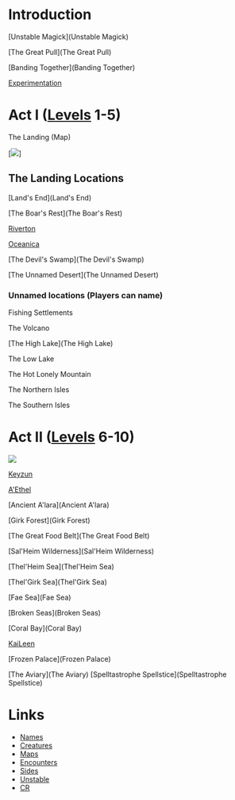 # Introduction

[Unstable Magick](Unstable Magick)

[The Great Pull](The Great Pull)

[Banding Together](Banding Together)

[Experimentation](Experimentation)

# Act I ([Levels](Levels) 1-5)

The Landing (Map)

[<img src="https://juanvalencia.github.io/Unstable-Magick/img/landing.png">]

## The Landing Locations

[Land's End](Land's End)

[The Boar's Rest](The Boar's Rest)

[Riverton](Riverton)

[Oceanica](Oceanica)

[The Devil's Swamp](The Devil's Swamp)

[The Unnamed Desert](The Unnamed Desert)

### Unnamed locations (Players can name)

Fishing Settlements

The Volcano

[The High Lake](The High Lake)

The Low Lake

The Hot Lonely Mountain

The Northern Isles

The Southern Isles

# Act II ([Levels](Levels) 6-10)

<img src="https://juanvalencia.github.io/Unstable-Magick/krita.png">

[Keyzun](Keyzun)

[A'Ethel](A'Ethel)

[Ancient A'lara](Ancient A'lara)

[Girk Forest](Girk Forest)

[The Great Food Belt](The Great Food Belt)

[Sal'Heim Wilderness](Sal'Heim Wilderness)

[Thel'Heim Sea](Thel'Heim Sea)

[Thel'Girk Sea](Thel'Girk Sea)

[Fae Sea](Fae Sea)

[Broken Seas](Broken Seas)

[Coral Bay](Coral Bay)

[KaiLeen](KaiLeen)

[Frozen Palace](Frozen Palace)

[The Aviary](The Aviary)
[Spelltastrophe Spellstice](Spelltastrophe Spellstice)

# Links

- [Names](https://www.fantasynamegenerators.com/dnd-elf-names.php)
- [Creatures](https://www.aidedd.org/dnd-filters/monsters.php)
- [Maps](https://watabou.itch.io/)
- [Encounters](https://koboldplus.club/)
- [Sides](Sides)
- [Unstable](https://chartopia.d12dev.com/chart/561/)
- [CR](https://donjon.bin.sh/5e/calc/enc_size.html)

